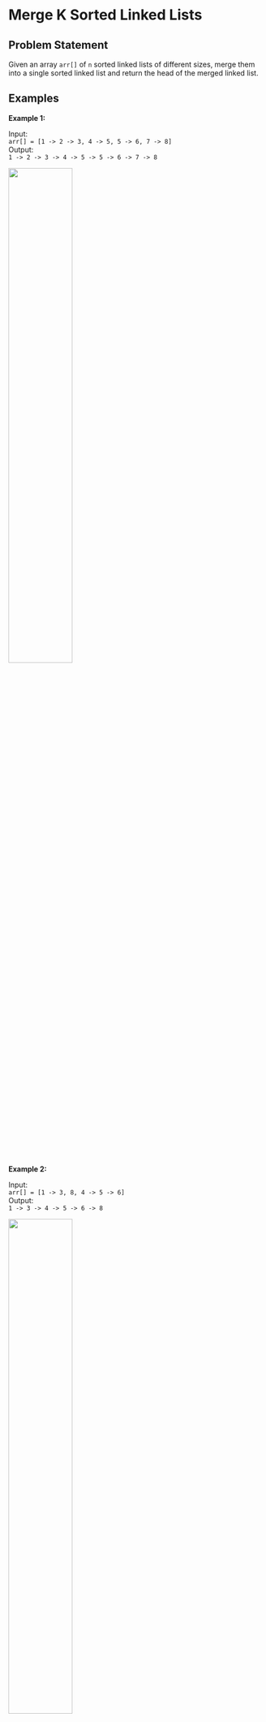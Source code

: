 # Merge K Sorted Linked Lists

## Problem Statement

Given an array `arr[]` of `n` sorted linked lists of different sizes, merge them into a single sorted linked list and return the head of the merged linked list.

## Examples

**Example 1:**

Input:  
`arr[] = [1 -> 2 -> 3, 4 -> 5, 5 -> 6, 7 -> 8]`  
Output:  
`1 -> 2 -> 3 -> 4 -> 5 -> 5 -> 6 -> 7 -> 8`  

<img src="https://media.geeksforgeeks.org/img-practice/prod/addEditProblem/700265/Web/Other/blobid0_1737094930.png" width=50%>

**Example 2:**

Input:  
`arr[] = [1 -> 3, 8, 4 -> 5 -> 6]`  
Output:  
`1 -> 3 -> 4 -> 5 -> 6 -> 8`  

<img src="https://media.geeksforgeeks.org/img-practice/prod/addEditProblem/700265/Web/Other/blobid1_1722513386.png" width=50%>

## Constraints
- 1 ≤ total number of nodes ≤ 10⁵
- 1 ≤ node->data ≤ 10³
